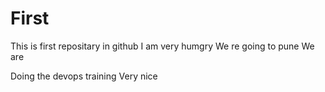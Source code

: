 # First
This is first repositary in github
I am very humgry
We re going to pune
We are 

Doing the devops training
Very nice
